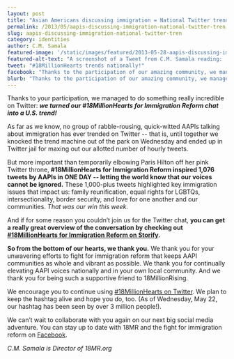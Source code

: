 ```yaml
---
layout: post
title: "Asian Americans discussing immigration = National Twitter trend!"
permalink: /2013/05/aapis-discussing-immigration-national-twitter-tren.html
slug: aapis-discussing-immigration-national-twitter-tren
category: identities
author: C.M. Samala
featured-image: '/static/images/featured/2013-05-28-aapis-discussing-immigration-national-twitter-tren.png'
featured-alt-text: "A screenshot of a Tweet from C.M. Samala reading: 'YO. #18millionhearts is trending in the United States!' with a screenshot of the trends attached. It has 9 retweets and 10 likes."
tweet: "#18MillionHearts trends nationally!"
facebook: "Thanks to the participation of our amazing community, we managed to do something really incredible on Twitter: we turned our #18MillionHearts for Immigration Reform chat into a U.S. trend."
blurb: "Thanks to the participation of our amazing community, we managed to do something really incredible on Twitter: we turned our #18MillionHearts for Immigration Reform chat into a U.S. trend. The chat inspired 1,076 tweets by AAPIs in ONE DAY -- letting the world know that our voices cannot be ignored. These 1,000-plus tweets highlighted key immigration issues that impact us: family reunification, equal rights for LGBTQs, intersectionality, border security, and love for one another and our communities. That was our win this week."
---
```


Thanks to your participation, we managed to do something really incredible on Twitter: ___we turned our #18MillionHearts for Immigration Reform chat into a U.S. trend!___ 

As far as we know, no group of rabble-rousing, quick-witted AAPIs talking about immigration has ever trended on Twitter -- that is, until together we knocked the trend machine out of the park on Wednesday and ended up in Twitter jail for maxing out our allotted number of hourly tweets.

But more important than temporarily elbowing Paris Hilton off her pink Twitter throne, __#18MillionHearts for Immigration Reform inspired 1,076 tweets by AAPIs in ONE DAY -- letting the world know that our voices cannot be ignored.__ These 1,000-plus tweets highlighted key immigration issues that impact us: family reunification, equal rights for LGBTQs, intersectionality, border security, and love for one another and our communities. _That was our win this week._
 
And if for some reason you couldn’t join us for the Twitter chat, __you can get a really great overview of the conversation by checking out [#18MillionHearts for Immigration Reform on Storify](https://storify.com/18millionrising/18millionhearts-for-immigration-reform-the-twitte).__

__So from the bottom of our hearts, we thank you.__ We thank you for your unwavering efforts to fight for immigration reform that keeps AAPI communities as whole and vibrant as possible. We thank you for continually elevating AAPI voices nationally and in your own local community. And we thank you for being such a supportive friend to 18MillionRising. 

We encourage you to continue using [#18MillionHearts on Twitter](https://twitter.com/search?q=%2318MillionHearts&src=hash). We plan to keep the hashtag alive and hope you do, too. (As of Wednesday, May 22, our hashtag has been seen by over 3 million people!).

We can’t wait to collaborate with you again on our next big social media adventure. You can stay up to date with 18MR and the fight for immigration reform on [Facebook](https://www.facebook.com/18MillionRising.org).

_C.M. Samala is Director of 18MR.org_